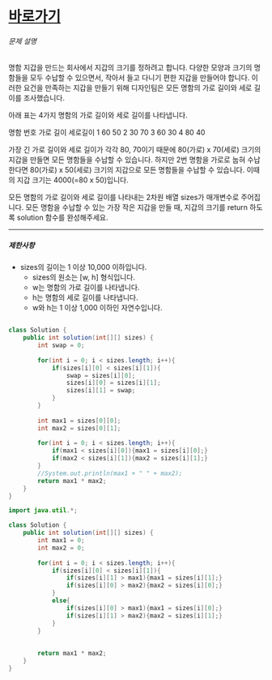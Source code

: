
# [바로가기](https://school.programmers.co.kr/learn/courses/30/lessons/86491)

###### 문제 설명

명함 지갑을 만드는 회사에서 지갑의 크기를 정하려고 합니다. 다양한 모양과 크기의 명함들을 모두 수납할 수 있으면서, 작아서 들고 다니기 편한 지갑을 만들어야 합니다. 이러한 요건을 만족하는 지갑을 만들기 위해 디자인팀은 모든 명함의 가로 길이와 세로 길이를 조사했습니다.

아래 표는 4가지 명함의 가로 길이와 세로 길이를 나타냅니다.


명함 번호    가로 길이    세로길이
1                  60                50
2                  30                70
3                  60                30
4                  80                40


가장 긴 가로 길이와 세로 길이가 각각 80, 70이기 때문에 80(가로) x 70(세로) 크기의 지갑을 만들면 모든 명함들을 수납할 수 있습니다. 하지만 2번 명함을 가로로 눕혀 수납한다면 80(가로) x 50(세로) 크기의 지갑으로 모든 명함들을 수납할 수 있습니다. 이때의 지갑 크기는 4000(=80 x 50)입니다.

모든 명함의 가로 길이와 세로 길이를 나타내는 2차원 배열 sizes가 매개변수로 주어집니다. 모든 명함을 수납할 수 있는 가장 작은 지갑을 만들 때, 지갑의 크기를 return 하도록 solution 함수를 완성해주세요.

---

##### 제한사항

-   sizes의 길이는 1 이상 10,000 이하입니다.
    -   sizes의 원소는 [w, h] 형식입니다.
    -   w는 명함의 가로 길이를 나타냅니다.
    -   h는 명함의 세로 길이를 나타냅니다.
    -   w와 h는 1 이상 1,000 이하인 자연수입니다.

```java

class Solution {
    public int solution(int[][] sizes) {
        int swap = 0;
        
        for(int i = 0; i < sizes.length; i++){
            if(sizes[i][0] < sizes[i][1]){
                swap = sizes[i][0];
                sizes[i][0] = sizes[i][1];
                sizes[i][1] = swap;
            }
        }
        
        int max1 = sizes[0][0];
        int max2 = sizes[0][1];
        
        for(int i = 0; i < sizes.length; i++){
            if(max1 < sizes[i][0]){max1 = sizes[i][0];}
            if(max2 < sizes[i][1]){max2 = sizes[i][1];}
        }
        //System.out.println(max1 + " " + max2);
        return max1 * max2;
    }
}

```

```java
import java.util.*;

class Solution {
    public int solution(int[][] sizes) {
        int max1 = 0;
        int max2 = 0;
        
        for(int i = 0; i < sizes.length; i++){
            if(sizes[i][0] < sizes[i][1]){
                if(sizes[i][1] > max1){max1 = sizes[i][1];}
                if(sizes[i][0] > max2){max2 = sizes[i][0];}
            }
            else{
                if(sizes[i][0] > max1){max1 = sizes[i][0];}
                if(sizes[i][1] > max2){max2 = sizes[i][1];}
            }
        }
        
        
        return max1 * max2;
    }
}
```

